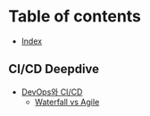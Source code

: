 # Table of contents

* [Index](README.md)

## CI/CD Deepdive

* [DevOps와 CI/CD](ci-cd-deepdive/devops-ci-cd/README.md)
  * [Waterfall vs Agile](ci-cd-deepdive/devops-ci-cd/waterfall-vs-agile.md)
